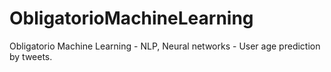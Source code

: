 # ObligatorioMachineLearning
Obligatorio Machine Learning - NLP, Neural networks - User age prediction by tweets.
